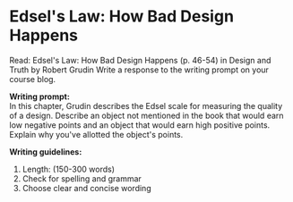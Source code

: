 # Edsel's Law: How Bad Design Happens

Read: Edsel's Law: How Bad Design Happens (p. 46-54) in Design and Truth by Robert Grudin
Write a response to the writing prompt on your course blog.

**Writing prompt:**  
In this chapter, Grudin describes the Edsel scale for measuring the quality of a design. Describe an object not mentioned in the book that would earn low negative points and an object that would earn high positive points. Explain why you've allotted the object's points.  

**Writing guidelines:**  
1. Length: (150-300 words)
2. Check for spelling and grammar
3. Choose clear and concise wording